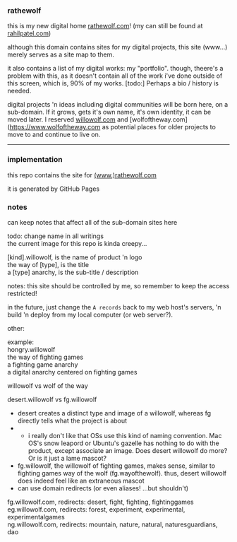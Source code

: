 ### rathewolf
this is my new digital home [rathewolf.com](https://www.rathewolf.com)! (my can still be found at [rahilpatel.com](https://www.rahilpatel.com))

although this domain contains sites for my digital projects, this site (www...) merely serves as a site map to them.

it also contains a list of my digital works: my "portfolio". though, theere's a problem with this, as it doesn't contain all of the work i've done outside of this screen, which is, 90% of my works. [todo:] Perhaps a bio / history is needed.

digital projects 'n ideas including digital communities will be born here, on a sub-domain. If it grows, gets it's own name, it's own identity, it can be moved later. I reserved [willowolf.com](https://www.willowolf.com) and [wolfoftheway.com](https://www.wolfoftheway.com as potential places for older projects to move to and continue to live on.
- - -

### implementation
this repo contains the site for [(www.)rathewolf.com](https://www.rathewolf.com)

it is generated by GitHub Pages

### notes
can keep notes that affect all of the sub-domain sites here

todo:
change name in all writings  
the current image for this repo is kinda creepy...

[kind].willowolf, is the name of product 'n logo  
the way of [type], is the title  
a [type] anarchy, is the sub-title / description

notes:
this site should be controlled by me, so remember to keep the access restricted!

in the future, just change the `A records` back to my web host's servers, 'n build 'n deploy from my local computer (or web server?).

other:

example:  
hongry.willowolf  
the way of fighting games  
a fighting game anarchy  
a digital anarchy centered on fighting games  

willowolf vs wolf of the way

desert.willowolf vs fg.willowolf
  - desert creates a distinct type and image of a willowolf, whereas fg directly tells what the project is about
  - * i really don't like that OSs use this kind of naming convention. Mac OS's snow leapord or Ubuntu's gazelle has nothing to do with the product, except associate an image. Does desert willowolf do more? Or is it just a lame mascot?
  - fg.willowolf, the willowolf of fighting games, makes sense, similar to fighting games way of the wolf (fg.wayofthewolf). thus, desert willowolf does indeed feel like an extraneous mascot
  - can use domain redirects (or even aliases! ...but shouldn't)

fg.willowolf.com, redirects: desert, fight, fighting, fightinggames  
eg.willowolf.com, redirects: forest, experiment, experimental, experimentalgames  
ng.willowolf.com, redirects: mountain, nature, natural, naturesguardians, dao  
